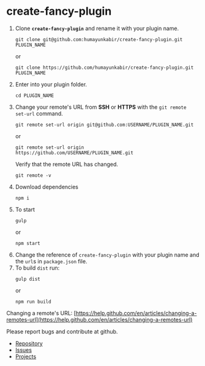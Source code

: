 # create-fancy-plugin

1. Clone **`create-fancy-plugin`** and rename it with your plugin name.
    ```
    git clone git@github.com:humayunkabir/create-fancy-plugin.git PLUGIN_NAME
    ```
    or
    ```
    git clone https://github.com/humayunkabir/create-fancy-plugin.git PLUGIN_NAME
    ```
2.  Enter into your plugin folder.
    ```
    cd PLUGIN_NAME
    ```
3. Change your remote's URL from **SSH** or **HTTPS** with the `git remote set-url` command.
    ```
    git remote set-url origin git@github.com:USERNAME/PLUGIN_NAME.git
    ```
    or
    ```
    git remote set-url origin https://github.com/USERNAME/PLUGIN_NAME.git
    ```
    Verify that the remote URL has changed.
    ```
    git remote -v
    ```
4. Download dependencies 
    ```
    npm i
    ```
5. To start
    ```
    gulp
    ```
    or
    ```
    npm start
    ```
6. Change the reference of `create-fancy-plugin` with your plugin name and the `url`s in `package.json` file.
7. To build `dist` run:
    ```
    gulp dist
    ```
    or
    ```
    npm run build
    ```

Changing a remote's URL: [https://help.github.com/en/articles/changing-a-remotes-url](https://help.github.com/en/articles/changing-a-remotes-url)


Please report bugs and contribute at github.
- [Repository](https://github.com/humayunkabir/create-fancy-plugin)
- [Issues](https://github.com/humayunkabir/create-fancy-plugin/issues)
- [Projects](https://github.com/humayunkabir/create-fancy-plugin/projects)

